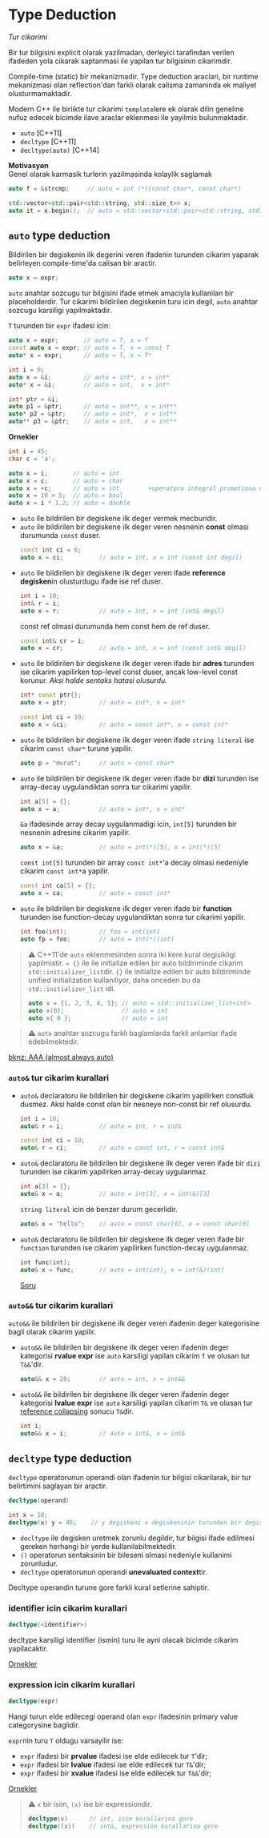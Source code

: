 # Type Deduction
*Tur cikarimi*  

Bir tur bilgisini explicit olarak yazilmadan, derleyici tarafindan verilen ifadeden yola cikarak saptanmasi ile yapilan tur bilgisinin cikarimdir.

Compile-time (static) bir mekanizmadir. Type deduction araclari, bir runtime mekanizmasi olan reflection'dan farkli olarak calisma zamaninda ek maliyet olusturmamaktadir.

Modern C++ ile birlikte tur cikarimi `template`lere ek olarak dilin geneline nufuz edecek bicimde ilave araclar eklenmesi ile yayilmis bulunmaktadir.

* `auto` [C++11]
* `decltype` [C++11]
* `decltype(auto)` [C++14]

**Motivasyon**  
Genel olarak karmasik turlerin yazilmasinda kolaylik saglamak
```C++
auto f = &strcmp;     // auto = int (*)(const char*, const char*)

std::vector<std::pair<std::string, std::size_t>> x;
auto it = x.begin();  // auto = std::vector<std::pair<std::string, std::size_t>>::iterator
```

## `auto` type deduction
Bildirilen bir degiskenin ilk degerini veren ifadenin turunden cikarim yaparak belirleyen compile-time'da calisan bir aractir.

```C++
auto x = expr;
```

`auto` anahtar sozcugu tur bilgisini ifade etmek amaciyla kullanilan bir placeholderdir. Tur cikarimi bildirilen degiskenin turu icin degil, `auto` anahtar sozcugu karsiligi yapilmaktadir.  

`T` turunden bir `expr` ifadesi icin:
```C++
auto x = expr;       // auto = T, x = T
const auto x = expr; // auto = T, x = const T
auto* x = expr;      // auto = T, x = T*
```
```C++
int i = 0;
auto x = &i;         // auto = int*, x = int*
auto* x = &i;        // auto = int,  x = int*

int* ptr = &i;
auto p1 = &ptr;      // auto = int**, x = int**
auto* p2 = &ptr;     // auto = int*,  x = int**
auto** p3 = &ptr;    // auto = int,   x = int**
```

**Ornekler**
```C++
int i = 45;
char c = 'a';

auto x = i;       // auto = int
auto x = c;       // auto = char
auto x = +c;      // auto = int        +operatoru integral promotiona neden olur
auto x = 10 > 5;  // auto = bool
auto x = i * 1.2; // auto = double
```

* `auto` ile bildirilen bir degiskene ilk deger vermek mecburidir.
* `auto` ile bildirilen bir degiskene ilk deger veren nesnenin **const** olmasi durumunda `const` duser.
  ```C++
  const int ci = 6;
  auto x = ci;          // auto = int, x = int (const int degil)
  ```
* `auto` ile bildirilen bir degiskene ilk deger veren ifade **reference degisken**in olusturdugu ifade ise ref duser.
  ```C++
  int i = 10;
  int& r = i;
  auto x = r;           // auto = int, x = int (int& degil)
  ```
  const ref olmasi durumunda hem const hem de ref duser.
  ```C++
  const int& cr = i;
  auto x = cr;          // auto = int, x = int (const int& degil)
  ```
* `auto` ile bildirilen bir degiskene ilk deger veren ifade bir **adres** turunden ise cikarim yapilirken top-level const duser, ancak low-level const korunur. *Aksi halde sentaks hatasi olusurdu.*
  ```C++
  int* const ptr{};
  auto x = ptr;         // auto = int*, x = int*
  ```
  ```C++
  const int ci = 10;
  auto x = &ci;         // auto = const int*, x = const int*
  ```
* `auto` ile bildirilen bir degiskene ilk deger veren ifade `string literal` ise cikarim `const char*` turune yapilir.
  ```C++
  auto p = "murat";     // auto = const char*
  ```
* `auto` ile bildirilen bir degiskene ilk deger veren ifade bir **dizi** turunden ise array-decay uygulandiktan sonra tur cikarimi yapilir.
  ```C++
  int a[5] = {};
  auto x = a;           // auto = int*, x = int*
  ```
  `&a` ifadesinde array decay uygulanmadigi icin, `int[5]` turunden bir nesnenin adresine cikarim yapilir.
  ```C++
  auto x = &a;          // auto = int(*)[5], x = int(*)[5]
  ```
  `const int[5]` turunden bir array `const int*`'a decay olmasi nedeniyle cikarim `const int*`a yapilir.
  ```C++
  const int ca[5] = {};
  auto x = ca;          // auto = const int*
  ```
* `auto` ile bildirilen bir degiskene ilk deger veren ifade bir **function** turunden ise function-decay uygulandiktan sonra tur cikarimi yapilir.
  ```C++
  int foo(int);         // foo = int(int)
  auto fp = foo;        // auto = int(*)(int)
  ```


> :warning: 
> C++11'de `auto` eklenmesinden sonra iki kere kural degisikligi yapilmistir.
> `= {}` ile ile initialize edilen bir auto bildiriminde cikarim `std::initializer_list`dir.
> `{}` ile initialize edilen bir auto bildiriminde unified initialization kullaniliyor, daha onceden bu da `std::initializer_list` idi.
> ```C++
> auto x = {1, 2, 3, 4, 5}; // auto = std::initializer_list<int>
> auto x(0);                // auto = int
> auto x{ 0 };              // auto = int
> ```

> :warning: 
> `auto` anahtar sozcugu farkli baglamlarda farkli anlamlar ifade edebilmektedir.

[bknz: AAA (almost always auto)](999_kavramlar.md#aaa-almost-always-auto)


### `auto&` tur cikarim kurallari
* `auto&` declaratoru ile bildirilen bir degiskene cikarim yapilirken constluk dusmez. Aksi halde const olan bir nesneye non-const bir ref olusurdu.
  ```C++
  int i = 10;
  auto& r = i;          // auto = int, r = int&
  ```
  
  ```C++
  const int ci = 10;
  auto& r = ci;         // auto = const int, r = const int&
  ```
* `auto&` declaratoru ile bildirilen bir degiskene ilk deger veren ifade bir `dizi` turunden ise cikarim yapilirken array-decay uygulanmaz.
  ```C++
  int a[3] = {};
  auto& x = a;          // auto = int[3], x = int(&)[3]
  ```
  `string literal` icin de benzer durum gecerlidir.
  ```C++
  auto& x = "hello";    // auto = const char[6], x = const char[6]
  ```
* `auto&` declaratoru ile bildirilen bir degiskene ilk deger veren ifade bir `function` turunden ise cikarim yapilirken function-decay uygulanmaz.
  ```C++
  int func(int);
  auto& x = func;       // auto = int(int), x = int(&)(int)
  ```
  [Soru](sorular/soru07.cpp)
  
### `auto&&` tur cikarim kurallari
`auto&&` ile bildirilen bir degiskene ilk deger veren ifadenin deger kategorisine bagli olarak cikarim yapilir. 

* `auto&&` ile bildirilen bir degiskene ilk deger veren ifadenin deger kategorisi **rvalue expr** ise `auto` karsiligi yapilan cikarim `T` ve olusan tur `T&&`'dir.
  ```C++
  auto&& x = 20;        // auto = int, x = int&&
  ```
* `auto&&` ile bildirilen bir degiskene ilk deger veren ifadenin deger kategorisi **lvalue expr** ise `auto` karsiligi yapilan cikarim `T&` ve olusan tur [reference collapsing](100_ref_semantics.md#reference-collapsing) sonucu `T&`dir.
  ```C++
  int i;
  auto&& x = i;         // auto = int&, x = int&
  ```

## `decltype` type deduction

`decltype` operatorunun operandi olan ifadenin tur bilgisi cikarilarak, bir tur belirtimini saglayan bir aractir.

```C++
decltype(operand)
```
```C++
int x = 10;
decltype(x) y = 45;    // y degiskeni x degiskeninin turunden bir degiskendir
```

* `decltype` ile degisken uretmek zorunlu degildir, tur bilgisi ifade edilmesi gereken herhangi bir yerde kullanilabilmektedir.
* `()` operatorun sentaksinin bir bileseni olmasi nedeniyle kullanimi zorunludur.
* `decltype` operatorunun operandi **unevaluated context**tir.

<!--  -->

Decltype operandin turune gore farkli kural setlerine sahiptir.

### identifier icin cikarim kurallari
```C++
decltype(<identifier>)
```
decltype karsiligi identifier (ismin) turu ile ayni olacak bicimde cikarim yapilacaktir.

[Ornekler](res/src/type_deduction_decltype02.cpp)

### expression icin cikarim kurallari
```C++
decltype(expr)
```
Hangi turun elde edilecegi operand olan `expr` ifadesinin primary value categorysine baglidir.

`expr`nin turu `T` oldugu varsayilir ise:

* `expr` ifadesi bir **prvalue** ifadesi ise elde edilecek tur `T`'dir;
* `expr` ifadesi bir **lvalue** ifadesi ise elde edilecek tur `T&`'dir;
* `expr` ifadesi bir **xvalue** ifadesi ise elde edilecek tur `T&&`'dir;

[Ornekler](res/src/type_deduction_decltype03.cpp)

<!--  -->

> :warning: 
> `x` bir isim, `(x)` ise bir expressiondir.
> ```C++
> decltype(x)      // int, isim kurallarina gore
> decltype((x))    // int&, expression kurallarina gore
> ```